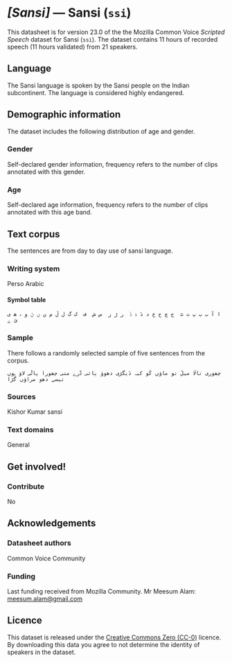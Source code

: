 # *[Sansi]* &mdash; Sansi (`ssi`)
This datasheet is for version 23.0 of the the Mozilla Common Voice *Scripted Speech* dataset 
for Sansi (`ssi`). The dataset contains 11 hours of recorded
speech (11 hours validated) from 21 speakers.

## Language
<!-- {{LANGUAGE_DESCRIPTION}} -->
<!-- Provide a brief (1-2 paragraph) description of your language -->

The Sansi language is spoken by the Sansi people on the Indian subcontinent. The language is considered highly endangered.

<!-- ### Variants -->
<!-- {{VARIANT_DESCRIPTION}} -->
<!-- @ OPTIONAL @ -->
<!-- Describe the variants (MCV variants) of your language -->

<!-- Original Answer: -->
<!-- مارواڑی،سنسکرت،ہندی،سندھی،اردو -->

## Demographic information
<!-- You can get a lot of the information in this section from https://analyzer.cv-toolbox.web.tr/browse -->
The dataset includes the following distribution of age and gender.

### Gender
<!-- {{GENDER_TABLE}} -->
<!-- @ AUTOMATICALLY GENERATED @ -->
<!-- | Gender | Frequency |
|--------|-----------|
| male, masculine | ? |
| undeclared | ? |
| female, feminine | ? | -->
Self-declared gender information, frequency refers to the number of clips annotated with this gender.

### Age
<!-- {{AGE_TABLE}} -->
<!-- @ AUTOMATICALLY GENERATED @ -->
<!-- | Age band | Frequency |
|----------|-----------|
| teens | ? |
| twenties | ? |
| thirties | ? |
| fourties | ? |
| fifties | ? |
   ...if other age ranges are present in your data, add rows... -->
Self-declared age information, frequency refers to the number of clips annotated with this age band.

## Text corpus
<!-- {{TEXT_CORPUS_DESCRIPTION}} -->
<!-- @ OPTIONAL @ -->
<!-- An overview of the text corpus, with information such as average length (in characters and words) of validated sentences. -->

The sentences are from day to day use of sansi language. 

<!-- دو هزار جملے سانسی سماج کے کُچھ حقیقی کہانی اور باقی گھریلو زبان میں جملے ہے -->


### Writing system
<!-- {{WRITING_SYSTEM_DESCRIPTION}} -->
<!-- @ OPTIONAL @ -->
<!-- A description of the writing system (or writing systems) used in the text corpus -->

Perso Arabic 

#### Symbol table
<!-- {{ALPHABET_TABLE}} -->
<!-- @ OPTIONAL @ -->
<!-- If the writing system is alphabetic, you can include the valid alphabet here -->

```ا آ ب ٻ پ ت ٹ  ج چ ح خ د دٓ ڈ ڈٓ  ر ڑ ز  س ش  ف  ک گ ل لٓ م ن ں ڻ و ہ ھ ی ئ ے ```

### Sample
<!-- {{SENTENCES_SAMPLE}} -->
There follows a randomly selected sample of five sentences from the corpus.
```
چھوری تالٓا میلٓ تو ماؤں کُو کیہ دٓیگڑی دھووَ ٻائی ڈٓرے متی چھورا پاڻْی لاؤ ہوں تیسے دھو مراؤں گڑا 
```

### Sources
<!-- {{SOURCES_LIST}} -->
<!-- @ OPTIONAL @ -->
<!-- A list of sentence sources, can be curated to the top-N -->

Kishor Kumar sansi 

### Text domains
<!-- {{TEXT_DOMAIN_DESCRIPTION}} -->
<!-- @ OPTIONAL @ -->
<!-- What text domains are represented in the corpus? -->

General


## Get involved!


### Contribute
<!-- {{CONTRIBUTE_LINKS_LIST}} -->
<!-- Here you can include links for how to contribute to the dataset -->

No

## Acknowledgements


### Datasheet authors
<!-- {{DATASHEET_AUTHORS_LIST}} -->
<!-- A list in the format of: Your Name <email@email.com> -->

Common Voice Community

### Funding
<!-- {{FUNDING_DESCRIPTION}} -->
<!-- @ OPTIONAL @ -->
<!-- If you received any funding, you can include the acknowledgement here -->

Last funding received from Mozilla Community. Mr Meesum Alam: meesum.alam@gmail.com

## Licence
This dataset is released under the [Creative Commons Zero (CC-0)](https://creativecommons.org/public-domain/cc0/) licence. By downloading this data
you agree to not determine the identity of speakers in the dataset.

